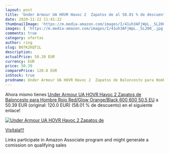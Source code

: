 ```yaml
---
layout: post
title: 'Under Armour UA HOVR Havoc 2  Zapatos de al 58.01 % de descuento'
date: 2020-11-22 11:41:22
thumbnailImage: 'https://m.media-amazon.com/images/I/41uh3AFjWpL._SL200_.jpg'
images: [ 'https://m.media-amazon.com/images/I/41uh3AFjWpL._SL200_.jpg' ]
comments: true
category: ofertas
author: ring
slug: B07K2KQT1L
description:
actualPrice: 50.39 EUR
currency: EUR
price: 50.39
comparePrice: 120.0 EUR
inStock: true
prodname: Under Armour UA HOVR Havoc 2  Zapatos de Baloncesto para Hombre  Rojo  Red/Glow Orange/Black  600  600   50.5 EU
---
```


Ahora mismo tienes [Under Armour UA HOVR Havoc 2  Zapatos de Baloncesto para Hombre  Rojo  Red/Glow Orange/Black  600  600   50.5 EU](https://www.amazon.es/dp/B07K2KQT1L/?tag=tolees-21) a 50.39 EUR (original: 120.0 EUR) (58.01 %  de descuento) en el siguiente enlace!

[![Under Armour UA HOVR Havoc 2  Zapatos de](https://m.media-amazon.com/images/I/41uh3AFjWpL._SL200_.jpg)](https://www.amazon.es/dp/B07K2KQT1L/?tag=tolees-21)

[Visítala!!!](https://www.amazon.es/dp/B07K2KQT1L/?tag=tolees-21)

Links participate in Amazon Associate program and might generate a comission on qualifying sales
